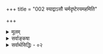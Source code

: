 +++
title = "002 स्याद्वाऽसौ चर्मदृष्टेरयमहमिति"

+++
<details><summary>मूलम्</summary>

स्याद्वाऽसौ चर्मदृष्टेरयमहमिति धीर्देह एवात्मजुष्टे निष्टप्ते लोहपिण्डे हुतवहमतिवद्भेदकाख्यातिमूला ।  
श्रुत्यर्थापत्तिभिश्च श्रुतिभिरपि च नस्सर्वदोषोज्झिताभिः देही देहान्तराप्तिक्षम इह विदितस्संविदानन्दरूपः ॥ २ ॥
</details>

<details><summary>सर्वाङ्कषा</summary>

ननु 'स्थूलोऽहं जानामि ' ' कृशोऽहं सुखी' इत्यादिप्रतीत्या देहधर्मैः स्थूलत्वकृशत्वादिभिस्सह भवदभिमतसुखाद्यात्मधर्माणां सामानधिकरण्यानुभवव्यवहारयोः बहुलं दर्शनात् अहमर्थत्वेनाभिमतः आत्मा शरीरमेव, स्थौल्यादीनां भवदात्मन्यसंभवात् । लोकव्यवस्था तु कण्टकतैक्षण्यादिवत्, पश्वादिवद्वा स्वभावादेवोपपद्यते । न हि कण्टकानां तैक्ष्ण्यं केनचित् बुद्धिपूर्वकं कृतम् । न वा पश्वादीनां पूर्वकर्मापेक्षा । अत एव अन्धकारे निमीलितचक्षुषो वा स्वशरीरस्थितिचलनादिकं स्वसंवेद्यं संगच्छते । यदि शरीरमहमर्थो न स्यात्, कथमिदं स्वसंवेद्यत्वं सर्वानुभवसिद्धं संगच्छेत । न चेदमानुमानिकम्; हेत्वादेरदर्शनात्, अपरोक्षतयैवानुभवाच्च । एवमपरोक्षतयैवानुभवे सति शरीरातिरिक्तस्य प्रत्येकमदर्शनाच्च शरीरमेवाहमर्थ आत्मा । एतेन ‘सङ्घातत्वादिभिर्वा’ इत्याद्यपि निरस्तम् । अबाधितापरोक्षानुभवस्यातिप्रबलत्वेन तेन अनुमानस्य बाधात् । किञ्च ‘विज्ञानघन एवैतेभ्यो भूतेभ्यस्समुत्थाय तान्येवानु विनश्यति, न प्रेत्य संज्ञास्ति' (बृ.4-4-12) स्पष्टं शरीरचैतन्यवादं श्रुतिरेव वर्णयति । न चेदं पूर्वपक्षरूपम् एतद्वचनं श्रुत्वा 'अत्रैव मा भगवानमूमुहन्न प्रेत्य संज्ञास्तीति' इति पृष्टवत्यै मैत्रेय्यै 'न वा अरे अहं मोहं ब्रवीमि इति हि प्रत्याह याज्ञवल्क्यः । अतो भूतचैतन्यवादः श्रुतिसंमतः । अपि च शरीरातिरिक्तस्यात्मनस्सद्भावे प्रमाणं किम् ? न तावत् 'अहम्' इत्यनुभवः, शरीरवत एव तथानुभवात् । न च ' मम शरीरम्' इति व्यवहारात्तत्सिद्धिः, 'मामात्मा' इतिवदुपपत्तेः ।

'ममात्मा' इति प्रतीतेस् त्वयैवौपचारिकत्वाङ्गीकाराद्  
इति शङ्कायाम् आह – स्याद्वासावित्यादिना ।  
**निष्टप्ते** = सम्यक् तप्ते **लोहपिण्डे** = अयःपिण्डे  
**हुतवह-मतिवत्** = वह्निबुद्धिवत् **भेदकाख्यातिमूला** = भेदकाकाराज्ञान-मूला  
‘अयम् अहम्' इत्यसौ **धीः** = अनुभवः चर्मदृष्टेः स्थूल-बुद्धेः  
**आत्मजुष्टे देह एव** आत्म-सहित-देह-विषयिण्य् एव **स्याद् वा** = भवेद्वा ।  
**वा** इति प्रौढिवादः ।  
तेन 'न मांस-चक्षुर् अभिवीक्षते तम्' इतिवत्  
ज्ञानिनो ये न भवन्ति,  
तेषां चर्म-चक्षुषां स्वात्म-संदर्शनं कथं वा संभवीति सूचितम् ।  
'देह एव' इत्यत्र **एवकारो** ऽयोग-व्यवच्छेदे,  
न त्व् अन्य-योग-व्यवच्छेदे,  
इन्द्रिय-प्रभृतिष्व् अपि 'अहं पश्यामि' इत्यादाव्  
अहम् इति प्रतीतेर् जायमानत्वात् ॥ 

वस्तुतस्तु वैदिकानां वेदेनैव तत् सिद्धिर् इत्याह-  
श्रुत्यर्थापत्तिभिश्-चेत्यादि ।  
**श्रुत्यर्थापत्तिभिश्च** = श्रुत्यैव सिद्धा अर्थापत्तयः,  
ताभिश्च 'अग्निहोत्रं जुहुयात् स्वर्गकामः' इत्यादिभिः  
पारलौकिक-फल-विधायकैः वाक्यैश् च ।  
शरीरातिरिक्तात्मनोऽभावे एतादृशविधयः अर्थ-शून्यास् स्युः ।  
इयमेव श्रुतार्थापत्तिर् इत्य् उच्यते ।  

अपि च श्रुतिभिः इति _दृष्टार्थापत्तिः_ ।  

ननु 

> 'पीनो देवदत्तः' इत्यादौ पीनत्वादिः दृष्टोऽर्थः ।  
तद्-अनुपपत्त्या रात्रि-भोजन-कल्पनं दृष्टार्थापत्तिरिति प्रसिद्धम् ।  
भवता तु 'श्रुतिः' दृष्टार्थापत्तिर् उच्यते, कथमिदम्? श्रुतिः खलु शब्दः ।? 

सत्यम्! लौकिकानां सा दृष्टार्थापत्तिः ।  
वैदिकानां तु श्रुतिरेव दिव्यं चक्षुः ।  
दृश्यते किल वैदिकानां निर्देशः -  
'श्रुति-स्मृतिभ्याम्' इति वक्तव्ये 'दृष्ट-स्मृतिभ्याम् ' ( ब्र. सू. 3-1-8 ) इति ।  
प्रत्यक्षा श्रुतिः, श्रुतार्थानाम् अनुपपत्तिश् च विवक्षिता ।  

**सर्वदोषोज्झिताभिः** = पौरुषेयत्व-प्रयुक्ताप्रामाण्य-शङ्का-हेतु-दूराभिः श्रुतिभिश् चेति  श्रुतिविशेषणं,  
तस्या वैशिष्ट्य-प्रदर्शनार्थम् ।  
**नः** = वैदिकानामस्माकम् **इह** = एतद्-विषये  
**देही** = देहस्वामी, अत एव देहातिरिक्तः **देहान्तराप्ति-क्षमः** = देहान्तर-प्राप्त्य्-अर्हः = जन्मान्तरप्राप्त्यर्हः अत एव शरीरातिरिक्तः, स्वरूपतस्तु **संविदानन्दरूपः** = ज्ञानानन्दमयः **विदितः** = निश्चितः । 'च' कारेण स्मृतिरपि विवक्षिता 'देही नित्यमवध्योऽयं देहे' ( गी. 2-30) इत्यादिरूपा । श्रुतिश्च 'ज्ञाज्ञौ द्वावजौ' (श्वे. 1-9 ) इति 'अस्य प्रकरणग्रन्थत्वेन स्वीयानुद्दिश्यैव एतद्ग्रन्थकरणात्, देहातिरिक्तात्मसद्भावे श्रुतिरेव प्रमाणतयोपन्यस्यते । नास्तिकैस्साकं विवादे तु, तैः वेदप्रामाण्यानङ्गीकारात्, नैवं वक्तुं शक्यम्; अनुमानमेव प्रमाणं प्रदर्शनीयम् । अत एव 'सुखदुःखज्ञानान्यात्मनो लिङ्गम् ' ( न्या. सू. 1-1-2 ) ' प्रवृत्त्याद्यनुमेयोऽयं रथगत्येव सारथिः (मुक्ता. प्रत्यक्ष) इत्याद्युच्यते । एकस्मिन्नेव विषये प्रमाणद्वयप्रवृत्तौ न कश्चन विरोध इति ज्ञेयम् । समनन्तरश्लोकेऽपीदं स्पष्टम् ॥ 


[[132]]

ननु भोः ! इदं प्रथमं विविच्यताम् । 'अयमहम्' इति धीः किं देहे आत्मभ्रमः, उत आत्मनि देहभ्रमः ? भ्रमस्थले सर्वत्र हि त्रयमावश्यकम् - अधिष्ठानम्, अध्यस्तम्, साधारणाकारश्चेति । यथा रज्जुरधिष्ठानम्, तत्राध्यस्तस्सर्पः, अध्यासहेतुश्च उभयोस्साधारणाकारो दैर्घ्यादिः । 'अयं सर्पः' इति भ्रमे इदं त्रयमावश्यकम् । तथा प्रकृते 'अयम्' इति शरीरम्, 'अहम्' इत्यात्मा । उभयोस्साधारणाकारः प्रत्यक्त्वमेव वक्तव्यम् । जडस्य शरीरस्य प्रत्यक्त्वं कथं वा भवेत् ?

ननु चात्राचार्यैः ‘निष्टप्ते लोहपिण्डे' इत्यादिनात्यन्ततप्ताय एव दृष्टान्ततयाभ्यधायि । सम्यक् तप्तं रक्तवर्णं अयः ‘अयं वह्निः' इत्येव वदन्ति जनाः । तद्वत् शरीरं सर्वमाविश्य जीवो वर्तते यतः, तत एव 'अयमहम्' इति व्यवहरन्ति जनाः । अतोऽत्रोभयसाधारणाकारो नापेक्ष्यते । न हि अयसोऽग्नेश्च साधारणाकारो वर्तते । आरोपस्थले सर्वत्राप्येवमेव । 'लोहितः स्फटिकः' इत्यादौ स्पष्टमिदम् । न हि स्फटिकजपाकुसुमयोः साधारणधर्मः कश्चिदस्ति । अयसि वह्निव्यवहारो हि द्विविधः - अयसो वह्नेश्च भेदं जानतां प्रौढमतीनाम् व्यवहार एकः, भेदमजानतामभेदं पश्यतामप्रौढमतीनामपरः । आद्यस्त्वारोपः, अत एवौपचारिकः । द्वितीयस्तु आरोपाज्ञानाद्भ्रमः । आचार्यैस्तु 'भेदकाख्यातिमूला' इति विशेषणात् द्वितीय एवात्र दृष्टान्तत्वेनाभिमत इति भाति । न चौपाधिकत्वाज्ञानमेव विवक्षितम्, न तु भ्रम इति वाच्यम्; अयि भोः साधो! अज्ञातौपाधिकत्वभ्रमत्वयोः को विशेषः ? विविच्यताम् । शुक्तिरजतभ्रमोऽपि सादृश्यौपाधिक एव । भास्वरशुक्कुरूपमेव किलात्रोपाधिः । एवञ्च 'लोहपिण्डे हुतवहमतिवत्' इति भ्रमोऽपि एवमेव वक्तव्यः। बालास्तु आरोपमपि न जानन्ति; उपाधिमपि न जानन्ति । किन्तु अनुभवमात्रं तेषाम् । अत एव खलु 'इन्द्रियैरुपलब्धं यत् तत् तत्त्वेन तु गृह्यते । जातास्तत्त्वविदो बालाः तत्त्वज्ञानेन किं फलम्' इत्युपहसन्ति बौद्धाः । अतश्च प्रकृते ' अयो दहति' इतिवत् देहात्मभ्रमश्चेत्, कारणमुपपाद्यताम् । अयसः अग्न्यावेशः प्रत्यक्षसिद्धः । प्रकृते देहे जीवव्याप्तिः कथम्, तस्याणुत्वात् । न च तद्धर्मस्य ज्ञानस्य व्याप्तिरस्तीति वाच्यम् । धर्मभूतज्ञानस्य प्रत्यक्त्वाभावात् । 'स्थूलोऽहं जानामि' इत्यस्य प्रत्यक्त्वानुभवरूपत्वात् । अतः कथं देहात्मभ्रमः ?

अथवा पश्यामो गहनानिमाननुभवान् अग्रेऽख्यातिप्रकरणे (बुद्धि. 14 ) । प्रकृते. 'अयमहम्' इति धीः अयसि वह्निव्याप्तिवत्, देहे चैतन्यव्याप्त्या जायत इति स्पष्टमुक्तम् । सर्वपिक्षयान्तर्वर्तमानं प्रत्यगात्मतत्त्वम् बुद्धिमनइन्द्रियप्राणशरीरपर्यन्तं संक्रान्तं सत्, तत्र सर्वत्राहंप्रत्ययं जनयति । एवञ्च यस्य संक्रमणेनेतरदपि प्रत्यगिव भाति, तस्यैव प्रत्यक्त्वं सहजम्, इतरत्र तु तदौपाधिकम् । अतः प्रत्यक्चैतन्यं शरीरमभिव्याप्य, प्रसृत्य शरीराकारमापन्नमहंप्रत्यहेतुः प्रौढमतीनाम् ' अयो दहति' इतिवत् । अत एव निमीलितचक्षुषोऽपि शरीरं स्वयं भासते । न हि तत्र स्थूलं शरीरं भातुमलम्, तस्य जडत्वेन बाह्यत्वात् । नापि मानसं भानम्, बाह्ये विषये मानसोऽस्वातन्त्र्यात् । अतः प्रत्यगात्मचैतन्यमेव सर्वत्राहंप्रत्ययहेतुः ॥

ननु धर्मभूतज्ञानस्यैव शरीरव्याप्तेः प्रतिपादनात् तस्य प्रत्यक्त्वाभावात्, तदवच्छिन्ने शरीरे कथं प्रत्यक्त्वभानमिति चेत्, अग्रे चतुर्थश्लोकेऽस्यार्थस्याचार्यैरवोपक्षेपादधिकं तत्र विचारयामः । प्रकृते, निमीलितचक्षुषः

F

[[133]]



शरीराकारेण परिणतस्य चैतन्यस्य स्वप्रकाशत्वात्, प्रत्यक्त्वाच्च तदवच्छिन्ने शरीरेऽपि अयसि वह्निवत् प्रत्यक्त्वभानमावश्यकम् । अथवा प्राणस्य सर्वशरीरव्याप्तिर्वर्तत एव । प्राणस्य जीवव्यवहारोपाधिष्वत्यन्तं प्राधान्यम् ‘प्राण एव प्रज्ञात्मा' (कौ. 3-9 ) इत्यादिना सर्वसंप्रतिपन्नम् । स च सर्वं शरीरं व्याप्यैव वर्तते । एवञ्चाहमर्थोऽपि प्राणं व्याप्य, तद्द्द्वारा शरीरं व्याप्य वर्तत इति शरीरेऽहंप्रत्ययः प्राणोपाधिकोऽपि भवितुमर्हति । अथवा किमर्थं दैन्यम्! पञ्चभूतान्यपि आत्मन उपाधय एवेति, तदात्मके देहेप्यहमर्थव्याप्तिर्वर्तत एव । अत एव ‘किण्वादिभ्यो मदशक्तिवत्' इत्यपि नात्यन्तमप्रामाणिकम् । तावत्येव विश्रान्तिर्नेत्येतावदेवात्र ज्ञेयम् । एतेन ‘विज्ञानघन एव' इत्याद्यपि व्याख्यातम् । अत्रेदमपि पठ्यताम् ' पुरुषे त्वेवाविस्तरामात्मा । स हि प्रज्ञानेन संपन्नतमः । विज्ञातं वदति, विज्ञातं पश्यति, वेद श्वस्तनम् वेद लोकालोकौ, मर्त्येनामृतमीक्षत इत्येवं संपन्नः । अथेतरेषां पशूनामशनायापिपासे एवाभिविज्ञानम्' (ऐ. आ. 2-3-2 ) इति । 'भूतात्मा चेन्द्रियात्मा च बुद्ध्यात्मा च तथा भवान् । जीवात्मा परमात्मा च त्वमेवं पञ्चधा स्थितः ॥ ' ( महाभा. ) इति च ॥



वस्तुतस्तु – वह्निरेव दहति, न त्वयः इति विवेकवतामपि वह्नेराधारमन्तरा स्थातुमशक्यत्वेन ' अयो दहति' इति विशिष्टव्यवहारः सहजतया दृश्यत एव । स्वायत्तशब्दप्रपञ्चानामपि अर्थविशेषविवक्षया औपचारिकाः ‘गङ्गायां घोषः ' ' गौर्वाहिकः' इत्यादिव्यवहाराः बहुलं भवन्त्येवेति प्रदर्शितमेव । सर्वज्ञः सर्ववित् श्रीकृष्णोऽपि हि ‘अहं वक्ष्यामि' इत्येव वदति, न तु 'मम मुखं वक्ष्यति' इति । 'बाधितानुवृत्त्या' दिकं दृष्टान्तमात्रम् । तत्राग्रहप्रदर्शनादिकं भावापरिचयमूलकमित्यग्रे (श्लो. 74) विचार्यते । 'अहं वक्ष्यामि' इति न श्रीकृष्णस्य वचनम्, किन्तु व्यासस्येति चेत्, अहो ! कियानाग्रहस्तव । अस्तु ! सर्वज्ञः नारायणकलावतारः श्रीव्यासः श्रीकृष्णं मानुषीं तनुमाश्रितं शरीरातिरिक्तं जानाति, न वा? यदि न जानाति, रक्षितं भारतीयानां सर्वस्वं सर्वमज्ञानिकुलशेखरेण त्वया ! यदि जानाति, तर्हि 'भगवानुवाच' इति कथं वदेत् ? 'भगवन्मुखमुवाच' इति खलु वक्तव्यम् । वचनानुकूलप्रयत्नस्यात्मनिष्ठत्वात् स्यात्काममिति चेत्, तर्हि तदौपचारिकमेव । किञ्च 'अहं गच्छामि' इति ज्ञानिनाम् व्यवहारः कथं स्यात्; 'मम पादौ गच्छतः' इत्येव स्यात् । न च तदेव मुख्यं प्रामाणिकम्, इतरत्तु औपचारिकमेवेति वाच्यम्; 'स्वायत्ते शब्दप्रयोगे' इत्यादिकं कुत्र गतम् ? अस्त्येव सर्वं व्यवहारावस्थायामिति चेत्, पारमार्थिक्यामवस्थायां कस्यापि व्यवहारस्याभावात्, सर्वमपि व्यावहारिकमेवेति अवस्थाभेदकल्पनादिकं स्वपरवञ्चनमात्रम् । को मतिमान् 'नाहं गच्छामि, मम पादौ गच्छतः' इति व्यवहरेत्। अतः ज्ञानिनामपि अस्ति त्रिविधो व्यवहारः 'ज्ञानानन्दमयोऽहम् ' 'अहं ब्रह्मास्मि' इत्यादिः केवलात्मविषयकः एकः । 'मम शरीरम्' इति भेदविषयकः अपरः । ' अहं वदामि' ' अहं गच्छामि' इति शरीरविशिष्टात्मविषयकस्तृतीयः । अतः ज्ञानिनामपि 'अहम्' इतिधीः शरीरविशिष्टविषयिणी वर्तत एवेति सूचनार्थमेव ' वा' इति प्रौढिवादसूचनम् । ' अयो दहति' इत्यादावपि, अयस्संयुक्तवह्नेरेव दाहकत्वं जानन्तोऽपि, तप्तमयः यदा रक्तवर्णं भवति, तदा तत्र तं वह्निमेव जानन्ति । अङ्गारादावपि वह्निबुद्धिरेवमेव। न हि निराश्रयो वह्निः कुत्रचिदनुभवसिद्धः । अतस्तत्रायस आकारमापन्नं वह्निमेव, 'अयो दहति' इति वदन्ति । यदा वर्णं न भवति, तदा तत्राग्नेरग्रहणात् ' अयो दहति' इति व्यवहार औपाधिक इत्युच्यते ।134



73.

बाह्याक्षेभ्योऽन्य आत्मा तदखिलविषयप्रत्यभिज्ञातुरैक्यात्

[आत्मन इन्द्रियाद्यतिरेकः ]

कर्तुः स्मृत्यादिकार्ये करणमिति मनो मानसिद्धं ततोऽन्यत् ।

ये तु बालाः अग्निसद्भावं तत्राजानन्तः अयंस एव दाहकत्वं मत्वा तथा व्यवहरेयुः, तदा स भ्रम एव । अतश्च ‘अयमहम्” इति बुद्ध्या शुद्धस्यात्मनोऽसिद्धावपि श्रुत्यैव देहातिरिक्तात्मसिद्धिरिति तात्पर्यम् ॥

यदपि चोक्तम् ‘कृशोऽहं सुखी' इति कृशत्वसुखयोः सामानाधिकरण्यदर्शनात् शरीरमेवात्मेति, तत् ज्ञानिनामपि त्रिविधव्यवहारस्सहज एवेत्यनुपदं प्रदर्शितत्वात्, शरीरस्थौल्यस्य दुःखहेतुताम्, तत्कार्श्यस्य सुखहेतुतां च जानतां तथा व्यवहारः प्रामाणिक एव । शरीरशरीरिणोस्संबन्धस्यात्यन्तविलक्षणतायाः पूर्वश्लोकव्याख्यायामेव प्रदर्शितत्वेन तत्प्रयुक्तस्यास्य व्यवहारस्योपाधिकत्वेऽपि भ्रमत्वं नास्त्येव ॥

किमङ्ग भोः ! 'कृशोऽहम्' इति प्रतीतिर्न तर्हि भ्रमरूपा ? वक्तुः स्वरूपमनुविधत्ते भ्रमत्वादिनिर्णयः । अतः न तथा सुनिर्णेयः, यथा त्वं मन्यसे ब्रह्मन् ! किमिदमुच्यते, महात्मन्? वक्तृस्वरूपानुगुणो निर्णय इति । गर्दभोऽपि कस्यचिदश्वायेत किम्? बालोऽसि त्वम् । वह्न्यौपाधिकमयसो दाहकत्वं जानतः ' अयो दहति' इति व्यवहारो न भ्रममूलः । तद्वदेव शरीरातिरिक्तमात्मानं जानतः 'कृशोऽहम्' इति प्रतीतिरपि । वह्नेरेव दाहकत्वं जानताम् ' वह्निर्दहति' इत्येव खलु स्याद्व्यवहारः, न तु 'अयो दहति ' इति? न बालस्त्वम्, किन्तु बालिशः । 'देवदत्तः काष्ठैस्तण्डुलं पचति' इति व्यवहारो न दृष्टपूर्वः किं त्वया । पाको नाम विजातीयतेजस्संयोगः । ' वह्निना तण्डुलं पचति' इति खलु वक्तव्यम्, कथम् 'काष्ठैः’ इति? काष्ठपदं वह्नावौपचारिकमिति चेत्, स्वायत्ते शब्दप्रयोगे कथमौपचारिकं प्रयुङ्क्ते विद्वज्जनः । न तावन्मात्रम्। एवं काष्ठानां करणत्वादेव हि काष्ठसौष्टवविवक्षया 'काष्ठानि पचन्ति' इति प्रयोगश्शाब्दिकैरपीष्यते । निराश्रयस्य वह्नेः स्थित्यसंभवाद्धि काष्ठाधिष्ठितवह्निबुद्ध्या 'काष्ठ' पदप्रयोग इतिचेत्, तर्ह्येवमेव विवेकिनामपि ' अयो दहति' इति प्रयोगस्सहजः । तथैव महावेदान्तिनामपि चैतन्यावच्छेदमन्तरा आत्मनोऽवस्थानासंभवात्, व्यवहारानर्हत्वाच्च 'अयमहमस्मि देवदत्तः' इति व्यवहारोऽत्यन्तं प्रामाणिकः । ये त्वर्धवेदान्तिनः, अत एव मूर्खरूपाः, त एव स्वस्य ज्ञानितां प्रकटयितुं 'नाहं करोमि, मम शरीरं करोति' इति विलक्षणं व्यवहरेयुः । अतश्च विशुद्धात्मस्वरूपदृष्ट्या 'कृशोऽहं सुखी' इति व्यवहारः औपचारिकः । ‘गौर्वाहिकः' इति प्रयोगो न हि वाहिकस्य गोत्वं साधयेत् । एवं 'कृशोऽहम्' इत्यादिव्यवहारोऽपि । अतः शरीरातिरिक्त एवात्मा ॥ २ ॥
</details>

<details><summary>सर्वार्थसिद्धिः - ०२</summary>

स्याद्वाऽसौ चर्मदृष्टेरयमहमिति धीर्देह एवात्मजुष्टे  
निष्टप्ते लोहपिण्डे हुतवहमतिवद्भेदकाख्यातिममूला ।  
श्रुत्यर्थापत्तिभिश्च श्रुतिभिरपि च नस्सर्वदोषोज्झिताभिः  
देही देहान्तराप्तिक्षम इह विदितस्संविदानन्दरूपः ॥ २ ॥  
  
अथ स्यात् - अस्ति तावत् स्थूलोऽहं जानामीत्यादिधीः । तत्र स्थौल्यं शरीरस्थं ज्ञानादिकं तदन्यनिष्ठमिति दुर्विवेचम् । ममेति भेदधीश्च नाभेदधियं बाधितुमर्हति, अविशेषात् । अनुमानानि च वह्न्यनुष्णत्वानुमानवत्स्युः । तत्र निषेध्यं ह्युष्णत्वं वह्नावेव सिद्धमिति चे[द]त्तत्रापि निषेध्यं चेतनत्वं देह एव ग्राह्यम् । न च प्रत्यक्षप्रतिपन्ने वादिविमतिमात्राद्बाधकानुमानावकाशः, अतिप्रसङ्गात् । विप्रतिपत्त्या सन्देहः, सन्देहे न्यायप्रवृत्तिस्स्यादिति चेन्न; दृष्टे कस्मिंश्चिद्विगायति वह्नावनुष्णत्वानुमानप्रसङ्गात् । एतेन शास्त्रतोऽतिरिक्तबोधात्सन्देहः, ततश्चानुमानमिति निरस्तम् । तत्प्रामाण्यव्यवसायाव्यवसाययोरत्र सन्देहानुदयात्, सन्दिग्धशास्त्राद्दृढप्रत्यक्षं हि बलीयः । अन्यथा अग्निरनुष्ण इति कस्यचिद्वाक्येनापि सन्देहेऽनुष्णत्वानुमानस्य निर्बाधत्वप्रसङ्गात् । ऐक्यभेदधीभ्यामेव सन्देह इति चेन्न; अग्नेर्ज्वालेति भेदधियाऽग्नेरुष्णत्वेऽपि केनचिद्धेतुना ज्वालानुष्णत्वानुमानप्रसङ्गात् । साङ्ख्याद्युक्तान्यनुमानानि त्वत्साधकतमानि । पठन्ति हि 'सङ्घातपरार्थत्वात्' इति । अत्राद्ये पत्यादिशरीरार्थैर्भार्यादिशरीरैस्सिद्धसाधनता । न च तावदतिरिक्तं खट्वादिदृष्टान्तेऽपि दृष्टम् । स्वाभिमतात्मपारार्थ्यसाधने त्वप्रसिद्धविशेषणः पक्षः । दृष्टान्तश्च साध्यविकलः । खट्वादौ च संहतपरार्थत्वनियमदृष्ट्या तत्रापि संहतः परः प्रसज्येत । अनवस्थाभयात्तस्यासंहतत्वकल्पनाद्वरं शरीरस्यानन्यार्थत्वकल्पनम् । एवमधिष्ठेयत्वभोग्यत्वाभ्यामधिष्ठातृभोक्तृकल्पनं चायुक्तम्; स्वाभिमतात्माधिष्ठेयत्वभोग्यत्वयोस्सर्वत्रासिद्धेः, साध्याविशेषाच्च । अधिष्ठेयत्वादिमात्रे हेतावाकारभेदेन स्वेनैव स्वस्य तदुभयसंभवात् । अधिष्ठेयत्वं हि कस्यचिद्व्यापारेण व्यापार्यत्वम् । तच्च स्वस्य परस्य चेति न विशेषः । भोग्यत्वमप्यनुकूलबुद्धिविषयत्वम् । तच्च स्वेनैव स्वस्य देहातिरिक्तत्वेऽप्यनुमतम् । यच्चाहुः - 'नेदमनात्मकं जीवच्छरीरम्, अप्राणादिमत्त्वप्रसङ्गात्' इति; तत्र जीवच्छरीरं सात्मकं प्राणादिमत्त्वादिति प्रसङ्गानुग्राह्यः प्रयोगः । तस्मिन्नप्रसिद्धविशेषणः पक्षः, त्वदिष्टस्यात्मनः क्वचिदप्यसिद्धेः । आत्मशब्दवाच्ययत्किंचिद्योगविवक्षायां स्वभावयत्नादियोगात्सिद्धसाधनता । किंचानेनैव हेतुना जीवच्छरीरं खपुप्पवदित्यपि साधयन्नपि दुर्वारः स्यात् । अप्रसिद्धसाधनस्याभ्युपगमात् । अस्ति किंचित्खपुष्पा [दि] शब्देनोपस्थाप्यं तदेवात्मेति चेन्न; असत आत्मत्वसाधनायोगात् । यत्किंचिन्मात्रस्य साधने च सिद्धसाधनता, विवक्षितविशेषस्य दुस्साधत्वात् । अपि च सर्वेषु वस्तुषु तत्तदसाधारणधर्मेण सात्मकत्वं साध्यं स्यात्, विपक्षे तत्तदसाधारणधर्मविरहप्रसङ्ग इत्यनुग्राहकसिद्धेश्च । अनुपलम्भबाधादिकं तु समानम् । अतोऽनन्याधिष्ठितस्वयंवाहकयन्त्रन्यायाद्विचित्रभूतपरिणतिविशेषसंभवोऽयं देहयन्त्र इति । अत्र प्रत्येकसमुदायादिविकल्पादौऽस्थ्यादिप्रगुक्तप्रबलबाधकप्रतिक्षिप्तेऽपि पक्षे गाढाभिनिवेशस्य सोपपत्तिकं भेदबुद्धेरनुमानानां च बलीयस्त्वं पुनरनुद्घाटयन्निष्कम्पामैक्यधियमन्वारुह्य मानान्तरेण बिबाधयिषुः परेष्टं तद्बलमन्वाह -स्याद्वेति ॥ अन्यथासिद्धिसूचनाय चर्मदृष्टेरिति मौढ्यपरम् । अयमिति गुणक्रियादिविशेषविशिष्टपिण्डावमर्शः । संसर्गविशेषादयं भ्रम इति बोधयितुमात्मजुष्टत्वोक्तिः । तन्निदर्शनेन शोधयति - निष्टप्त इति । संसर्गजत्वात्संभावितान्यथासिद्धिकमैक्यप्रत्यक्षं शास्त्रेण बाधितुं शक्यमित्याशयः । संसृष्टेष्वपि सर्वत्र कथं न भ्रम इत्यत्राह - भेदकेति । यत्र हि सामग्री तत्र कार्यं स्यादिति भावः । नन्वैक्यधीरिह दृष्टा, तदन्यथासिद्धिस्तु शङ्किता; नैतावता विवक्षितसिद्धिरित्यत्राह - श्रुतीति । श्रुत्या भाविता अर्थापत्तयः श्रुत्यर्थापत्तयः, ताभिः; श्रुतार्थापत्तिभिरिति यावत् । सन्ति हि देहान्तरानुभाव्यस्वर्गस्वाराज्यादिसाधनविधायिन्यो यमनरकादिप्रापकश्रुतयश्च । न च तत्रानाश्वासः, श्रुतिप्रामाण्यस्थापनात् । अतोऽर्थादापद्यते देहान्तरानुयायी भोक्ताऽस्तीति । पश्वादिदृष्टफलसाधनविधयश्च तत्तत्फलोपायदशानुवृत्तभोक्तृसापेक्षाः । नचात्र सङ्घातस्य भोक्तृत्वम्; उपायसाधकसङ्घातस्योपचयादिना भिदुरस्यानुवृत्त्यसंभवात् । अहमुपायानुष्ठाता तत्फलं भुञ्ज इति च स्वरूपतः कालतश्चाभिन्न एकः प्रतिसन्धीयते । मुक्त्युपायविधयश्च सर्वबन्धनिवृत्तिवदात्मस्थित्याक्षेपकाः । देहात्मभेदं कण्ठोक्त्याऽप्याह - श्रुतिभिरपीति । चः श्रुतिवदनन्ताः स्मृतीस्समुच्चिनोति । स्वतःप्रामाण्ये प्राप्ते बाधकासंभवार्थं सर्वदोषोज्झितत्वोक्तिः । 'देही नित्यमवध्योऽयम्', 'वासांसि जीर्णानि' इत्यादिस्मारणाय देहीत्यादिकथनम् । व्यावर्तकधर्मवर्गप्रदर्शनार्थं संविदानन्दरूपतोक्तिः । रूपशब्दः स्वरूपपरः, निरूपकधर्मपरो वा ॥ २ ॥ इत्यात्मनो देहातिरेकः ॥
</details>


